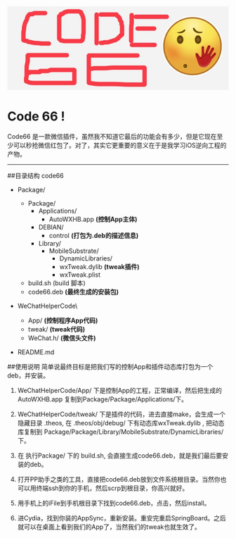 ![code66 logo](./code66.jpeg "code66")

Code 66 !
===================


Code66 是一款微信插件，虽然我不知道它最后的功能会有多少，但是它现在至少可以秒抢微信红包了。对了，其实它更重要的意义在于是我学习iOS逆向工程的产物。

----------


##目录结构
code66 

- Package/  
	- Package/ 
		- Applications/ 
			- AutoWXHB.app            __(控制App主体)__
		- DEBIAN/
			- control                        __(打包为.deb的描述信息)__
		- Library/
			- MobileSubstrate/
				- DynamicLibraries/
				 - wxTweak.dylib       __(tweak插件)__
				 - wxTweak.plist   
	- build.sh  (build 脚本)
	- code66.deb                        __(最终生成的安装包)__
- WeChatHelperCode\ 
	 - App/            __(控制程序App代码)__
	 - tweak/         __(tweak代码)__
	 - WeChat.h/   __(微信头文件)__

- README.md

##使用说明
简单说最终目标是把我们写的控制App和插件动态库打包为一个deb，并安装。

1. WeChatHelperCode/App/ 下是控制App的工程，正常编译，然后把生成的AutoWXHB.app 复制到Package/Package/Applications/下。  

2.  WeChatHelperCode/tweak/ 下是插件的代码，进去直接make，会生成一个隐藏目录 .theos, 在 .theos/obj/debug/ 下有动态库wxTweak.dylib , 把动态库复制到 Package/Package/Library/MobileSubstrate/DynamicLibraries/ 下。 

3.  在 执行Package/ 下的 build.sh,  会直接生成code66.deb，就是我们最后要安装的deb。 

4.  打开PP助手之类的工具，直接把code66.deb放到文件系统根目录。当然你也可以用终端ssh到你的手机，然后scrp到根目录，你高兴就好。

5.  用手机上的iFile到手机根目录下找到code66.deb，点击，然后install。

6.  进Cydia，找到你装的AppSync，重新安装。重安完重启SpringBoard。之后就可以在桌面上看到我们的App了，当然我们的tweak也就生效了。


